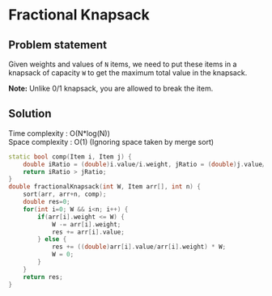 # Fractional Knapsack

## Problem statement

Given weights and values of `N` items, we need to put these items in a knapsack of capacity `W` to get the maximum total value in the knapsack.

**Note:** Unlike 0/1 knapsack, you are allowed to break the item.

## Solution

Time complexity : O(N\*log(N))  
Space complexity : O(1) (Ignoring space taken by merge sort)

```cpp
static bool comp(Item i, Item j) {
    double iRatio = (double)i.value/i.weight, jRatio = (double)j.value/j.weight;
    return iRatio > jRatio;
}
double fractionalKnapsack(int W, Item arr[], int n) {
    sort(arr, arr+n, comp);
    double res=0;
    for(int i=0; W && i<n; i++) {
        if(arr[i].weight <= W) {
            W -= arr[i].weight;
            res += arr[i].value;
        } else {
            res += ((double)arr[i].value/arr[i].weight) * W;
            W = 0;
        }
    }
    return res;
}
```

